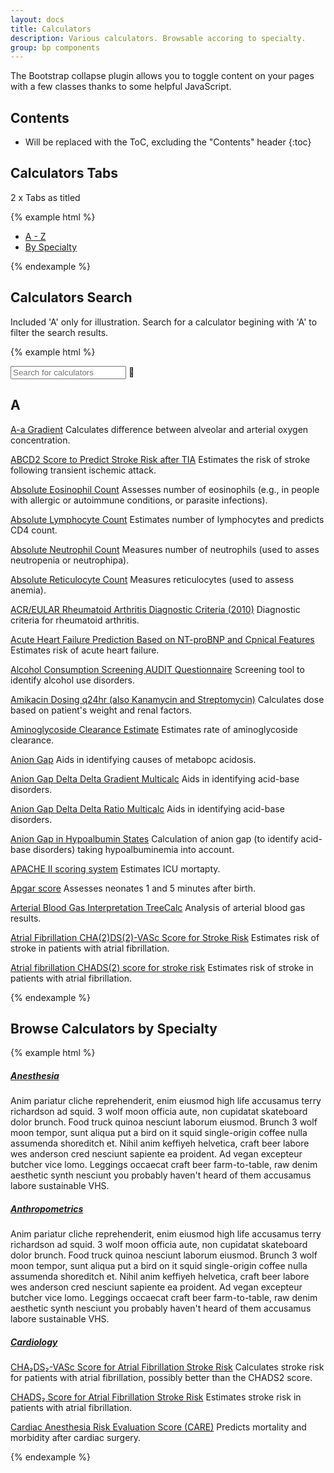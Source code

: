 ```yaml
---
layout: docs
title: Calculators
description: Various calculators. Browsable accoring to specialty.
group: bp components
---
```


The Bootstrap collapse plugin allows you to toggle content on your pages with a few classes thanks to some helpful JavaScript.

## Contents

* Will be replaced with the ToC, excluding the "Contents" header
{:toc}

## Calculators Tabs

2 x Tabs as titled

{% example html %}
<div class="calculators">
  <div class="card d-inline-block mb-3">
    <div class="card-block p-0">
      <ul class="nav nav-tabs">
        <li class="nav-item">
          <a class="nav-link active" data-toggle="tab" href="#atoz" role="tab">A - Z</a>
        </li>
        <li class="nav-item">
          <a class="nav-link" data-toggle="tab" href="#bySpecialty" role="tab">By Specialty</a>
        </li>
      </ul>
    </div>
  </div>
</div>
{% endexample %}

## Calculators Search

Included 'A' only for illustration. Search for a calculator begining with 'A' to filter the search results.

{% example html %}
<div class="calculators">
  <form action="#">
    <div class="form-search search-only"> 
      <input id="myInput" onkeyup="searchCalc()" class="form-control search-query pl-3" placeholder="Search for calculators" type="text">
      <span class="material-icons">&#xE8B6;</span>
    </div>
  </form>
</div>
<div class="calculators">
  <div class="card">
    <div class="card-block">
      <div id="atoz-list">
        <h2>A</h2> 
        <p><a href="/best-practice/ebm-calculator.html?calcName=AAGradient.htm">A-a Gradient</a> 
          Calculates difference between alveolar and arterial oxygen concentration.</p>
        <p><a href="/best-practice/ebm-calculator.html?calcName=ABCD2.htm">ABCD2 Score to Predict Stroke Risk after TIA</a>
          Estimates the risk of stroke following transient ischemic attack.</p>
        <p><a href="/best-practice/ebm-calculator.html?calcName=AbsEocount.htm">Absolute Eosinophil Count</a>
          Assesses number of eosinophils (e.g., in people with allergic or autoimmune conditions, or parasite infections).</p>
        <p><a href="/best-practice/ebm-calculator.html?calcName=AbsLymphocyteCnt.htm">Absolute Lymphocyte Count</a>
          Estimates number of lymphocytes and predicts CD4 count.</p>
        <p><a href="/best-practice/ebm-calculator.html?calcName=AbsNeutrophileCnt.htm">Absolute Neutrophil Count</a> 
          Measures number of neutrophils (used to asses neutropenia or neutrophipa).</p>
        <p><a href="/best-practice/ebm-calculator.html?calcName=AbsReticCnt.htm">Absolute Reticulocyte Count</a>
          Measures reticulocytes (used to assess anemia).</p>
        <p><a href="/best-practice/ebm-calculator.html?calcName=ACR_EULAR.htm">ACR/EULAR Rheumatoid Arthritis Diagnostic Criteria (2010)</a>
          Diagnostic criteria for rheumatoid arthritis.</p>
        <p><a href="/best-practice/ebm-calculator.html?calcName=CHF_BNP.htm">Acute Heart Failure Prediction Based on NT-proBNP and Cpnical Features</a>
          Estimates risk of acute heart failure. </p>
        <p><a href="/best-practice/ebm-calculator.html?calcName=AlcoholScreen.htm ">Alcohol Consumption Screening AUDIT Questionnaire</a> 
          Screening tool to identify alcohol use disorders.</p>
        <p><a href="/best-practice/ebm-calculator.html?calcName=AmikacinDosing.htm">Amikacin Dosing q24hr (also Kanamycin and Streptomycin)</a>
          Calculates dose based on patient's weight and renal factors.</p>
        <p><a href="/best-practice/ebm-calculator.html?calcName=AminoGlycCl.htm">Aminoglycoside Clearance Estimate</a>
          Estimates rate of aminoglycoside clearance.</p>
        <p><a href="/best-practice/ebm-calculator.html?calcName=AnionGap.htm">Anion Gap</a>
          Aids in identifying causes of metabopc acidosis.</p>
        <p><a href="/best-practice/ebm-calculator.html?calcName=AnionGapDeltaGradient.htm">Anion Gap Delta Delta Gradient Multicalc</a> 
          Aids in identifying acid-base disorders.</p>
        <p><a href="/best-practice/ebm-calculator.html?calcName=AnionGapDeltaRatio.htm">Anion Gap Delta Delta Ratio Multicalc</a>
          Aids in identifying acid-base disorders.</p>
        <p><a href="/best-practice/ebm-calculator.html?calcName=AnionGapHypoAlb.htm">Anion Gap in Hypoalbumin States</a>
          Calculation of anion gap (to identify acid-base disorders) taking hypoalbuminemia into account. </p>
        <p><a href="/best-practice/ebm-calculator.html?calcName=ApacheScore.htm">APACHE II scoring system</a>
          Estimates ICU mortapty.</p>
        <p><a href="/best-practice/ebm-calculator.html?calcName=ApgarScore.htm">Apgar score</a>
          Assesses neonates 1 and 5 minutes after birth.</p>
        <p><a href="/best-practice/ebm-calculator.html?calcName=ArterialBloodGas.htm">Arterial Blood Gas Interpretation TreeCalc</a>
          Analysis of arterial blood gas results.</p>
        <p><a href="/best-practice/ebm-calculator.html?calcName=AtrialFibCHADSVASc.htm">Atrial Fibrillation CHA(2)DS(2)-VASc Score for Stroke Risk</a>
          Estimates risk of stroke in patients with atrial fibrillation.</p>
        <p><a href="/best-practice/ebm-calculator.html?calcName=AtrialFibCHADS2.htm">Atrial fibrillation CHADS(2) score for stroke risk</a>
          Estimates risk of stroke in patients with atrial fibrillation.</p>
      </div>
    </div>
  </div>
</div>
{% endexample %}

## Browse Calculators by Specialty

{% example html %}

<div id="accordion" class="calculators" role="tablist" aria-multiselectable="true">
  <div class="card">
    <div class="card-header" role="tab" id="headingOne">
      <h5>
        <a class="collapsed" data-toggle="collapse" data-parent="#accordion" href="#collapseOne" aria-expanded="false" aria-controls="collapseOne">
          Anesthesia
        </a>
      </h5>
    </div>
    <div id="collapseOne" class="collapse" role="tabpanel" aria-labelledby="headingOne">
      <div class="card-block">
        Anim pariatur cliche reprehenderit, enim eiusmod high life accusamus terry richardson ad squid. 3 wolf moon officia aute, non cupidatat skateboard dolor brunch. Food truck quinoa nesciunt laborum eiusmod. Brunch 3 wolf moon tempor, sunt aliqua put a bird on it squid single-origin coffee nulla assumenda shoreditch et. Nihil anim keffiyeh helvetica, craft beer labore wes anderson cred nesciunt sapiente ea proident. Ad vegan excepteur butcher vice lomo. Leggings occaecat craft beer farm-to-table, raw denim aesthetic synth nesciunt you probably haven't heard of them accusamus labore sustainable VHS.
      </div>
    </div>
  </div>
  <div class="card">
    <div class="card-header" role="tab" id="headingTwo">
      <h5>
        <a class="collapsed" data-toggle="collapse" data-parent="#accordion" href="#collapseTwo" aria-expanded="false" aria-controls="collapseTwo">
          Anthropometrics
        </a>
      </h5>
    </div>
    <div id="collapseTwo" class="collapse" role="tabpanel" aria-labelledby="headingTwo">
      <div class="card-block">
        Anim pariatur cliche reprehenderit, enim eiusmod high life accusamus terry richardson ad squid. 3 wolf moon officia aute, non cupidatat skateboard dolor brunch. Food truck quinoa nesciunt laborum eiusmod. Brunch 3 wolf moon tempor, sunt aliqua put a bird on it squid single-origin coffee nulla assumenda shoreditch et. Nihil anim keffiyeh helvetica, craft beer labore wes anderson cred nesciunt sapiente ea proident. Ad vegan excepteur butcher vice lomo. Leggings occaecat craft beer farm-to-table, raw denim aesthetic synth nesciunt you probably haven't heard of them accusamus labore sustainable VHS.
      </div>
    </div>
  </div>
  <div class="card">
    <div class="card-header" role="tab" id="headingThree">
      <h5>
        <a data-toggle="collapse" data-parent="#accordion" href="#collapseThree" aria-expanded="true" aria-controls="collapseThree">
          Cardiology
        </a>
      </h5>
    </div>
    <div id="collapseThree" class="collapse show" role="tabpanel" aria-labelledby="headingThree">
      <div class="card-block ml-5">
         <p class="mt-0"><a href="#">CHA₂DS₂-VASc Score for Atrial Fibrillation Stroke Risk</a>
          Calculates stroke risk for patients with atrial fibrillation, possibly better than the CHADS2 score.</p>
          <p><a href="#">CHADS₂ Score for Atrial Fibrillation Stroke Risk</a>
          Estimates stroke risk in patients with atrial fibrillation.</p>
          <p><a href="#">Cardiac Anesthesia Risk Evaluation Score (CARE)</a>
          Predicts mortality and morbidity after cardiac surgery.</p>
      </div>
    </div>
  </div>
</div>
{% endexample %}
